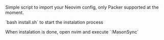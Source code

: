 <p>Simple script to import your Neovim config, only Packer supported at the moment.</p>
<p>`bash install.sh` to start the instalation process</p>
<p>When instalation is done, open nvim and execute `:MasonSync`</p>
